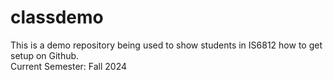 # classdemo
This is a demo repository being used to show students in IS6812 how to get setup on Github.<br>
Current Semester: Fall 2024
